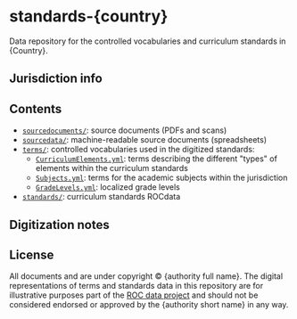 # standards-{country}
Data repository for the controlled vocabularies and curriculum standards in {Country}.


Jurisdiction info
-----------------


Contents
--------
- [`sourcedocuments/`](./sourcedocuments): source documents (PDFs and scans)
- [`sourcedata/`](./sourcedata): machine-readable source documents (spreadsheets)
- [`terms/`](./terms): controlled vocabularies used in the digitized standards:
  - [`CurriculumElements.yml`](./terms/CurriculumElements.yml): terms describing
    the different "types" of elements within the curriculum standards
  - [`Subjects.yml`](./terms/Subjects.yml): terms for the academic subjects within the jurisdiction
  - [`GradeLevels.yml`](./terms/GradeLevels.yml): localized grade levels
- [`standards/`](./standards): curriculum standards ROCdata


Digitization notes
------------------


License
-------
All documents and are under copyright © {authority full name}.
The digital representations of terms and standards data in this repository are
for illustrative purposes part of the [ROC data project](https://rocdata.global/)
and should not be considered endorsed or approved by the {authority short name} in any way.
